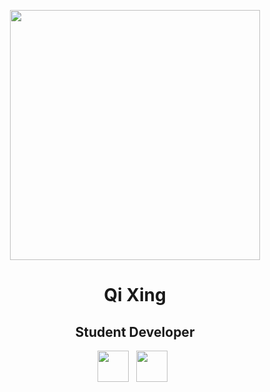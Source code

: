 <p align="center">
<img src="img/Hack.png" height="400">

<h1 align="center">Qi Xing</h1>

<h2 align="center">Student Developer</h2>

<p align='center'>
  <a href="qixing1994@hotmail.com"><img height="50" src="img/gmail.png?raw=true"></a>&nbsp;&nbsp;
  <a href="https://twitter.com/qixing67"><img height="50" src="img/twitter.png?raw=true"></a>&nbsp;&nbsp;
</p>
</p>
